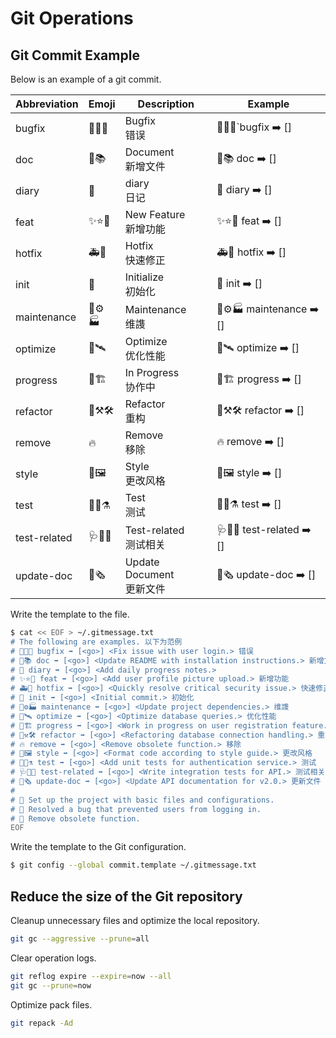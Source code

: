 # Git Operations

## Git Commit Example

Below is an example of a git commit.

| Abbreviation | Emoji           | Description                   | Example                                                      |
| ------------ | --------------- | ----------------------------- | ------------------------------------------------------------ |
| bugfix       | 🦠:bug:🦂         | Bugfix<br />错误              | 🦠:bug:🦂`bugfix ➡️ [<go>] <Fix issue with user login.>         |
| doc          | 📔:books:        | Document<br />新增文件        | 📔:books: doc ➡️ [<go>] <Update README with installation instructions.> |
| diary        | 📅               | diary<br />日记               | 📅 diary ➡️ [<go>] <Add daily progress notes.>                 |
| feat         | :sparkles:⭐🌟    | New Feature<br />新增功能     | :sparkles:⭐🌟 feat ➡️ [<go>] <Add user profile picture upload.> |
| hotfix       | :ambulance:🏥    | Hotfix<br />快速修正          | :ambulance:🏥 hotfix ➡️ [<go>] <Quickly resolve critical security issue.> |
| init         | :tada:          | Initialize<br />初始化        | :tada: init ➡️ [<go>] <Initial commit.>                       |
| maintenance  | 🔩:gear:🏭        | Maintenance<br />维謢         | 🔩:gear:🏭 maintenance ➡️ [<go>] <Update project dependencies.> |
| optimize     | :rocket:🛰️       | Optimize<br />优化性能        | :rocket:🛰️ optimize ➡️ [<go>] <Optimize database queries.>     |
| progress     | :construction:🏗️ | In Progress<br />协作中       | :construction:🏗️ progress ➡️ [<go>] <Work in progress on user registration feature.> |
| refactor     | :hammer:⚒️🛠️      | Refactor<br />重构            | :hammer:⚒️🛠️ refactor ➡️ [<go>] <Refactoring database connection handling.> |
| remove       | :fire:          | Remove<br />移除              | :fire: remove ➡️ [<go>] <Remove obsolete function.>           |
| style        | :art:🖼️          | Style<br />更改风格           | :art:🖼️ style ➡️ [<go>] <Format code according to style guide.> |
| test         | 🧪🧫⚗️             | Test<br />测试                | 🧪🧫⚗️ test ➡️ [<go>] <Add unit tests for authentication service.> |
| test-related | 🩺:microscope:🩻  | Test-related<br />测试相关    | 🩺:microscope:🩻 test-related ➡️ [<go>] <Write integration tests for API.> |
| update-doc   | :scroll:🗞️       | Update Document<br />更新文件 | :scroll:🗞️ update-doc ➡️ [<go>] <Update API documentation for v2.0.> |

Write the template to the file.

```bash
$ cat << EOF > ~/.gitmessage.txt
# The following are examples. 以下为范例
# 🦠🐛🦂 bugfix ➡️ [<go>] <Fix issue with user login.> 错误
# 📔📚 doc ➡️ [<go>] <Update README with installation instructions.> 新增文件
# 📅 diary ➡️ [<go>] <Add daily progress notes.>
# ✨⭐🌟 feat ➡️ [<go>] <Add user profile picture upload.> 新增功能
# 🚑🏥 hotfix ➡️ [<go>] <Quickly resolve critical security issue.> 快速修正
# 🎉 init ➡️ [<go>] <Initial commit.> 初始化
# 🔩⚙️🏭 maintenance ➡️ [<go>] <Update project dependencies.> 维謢
# 🚀🛰️ optimize ➡️ [<go>] <Optimize database queries.> 优化性能
# 🚧🏗️ progress ➡️ [<go>] <Work in progress on user registration feature.> 协作中
# 🔨⚒️🛠️ refactor ➡️ [<go>] <Refactoring database connection handling.> 重构
# 🔥 remove ➡️ [<go>] <Remove obsolete function.> 移除
# 🎨🖼️ style ➡️ [<go>] <Format code according to style guide.> 更改风格
# 🧪🧫⚗️ test ➡️ [<go>] <Add unit tests for authentication service.> 测试
# 🩺🔬🩻 test-related ➡️ [<go>] <Write integration tests for API.> 测试相关
# 📜🗞️ update-doc ➡️ [<go>] <Update API documentation for v2.0.> 更新文件
# 
# 🔴 Set up the project with basic files and configurations.
# 🔴 Resolved a bug that prevented users from logging in.
# 🔴 Remove obsolete function.
EOF
```

Write the template to the Git configuration.

````bash
$ git config --global commit.template ~/.gitmessage.txt
````

## Reduce the size of the Git repository

Cleanup unnecessary files and optimize the local repository.

```bash
git gc --aggressive --prune=all
```

Clear operation logs.

```bash
git reflog expire --expire=now --all
git gc --prune=now
```

Optimize pack files.

```bash
git repack -Ad
```



